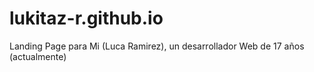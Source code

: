 
# lukitaz-r.github.io

Landing Page para Mi (Luca Ramirez), un desarrollador Web de 17 años (actualmente)
